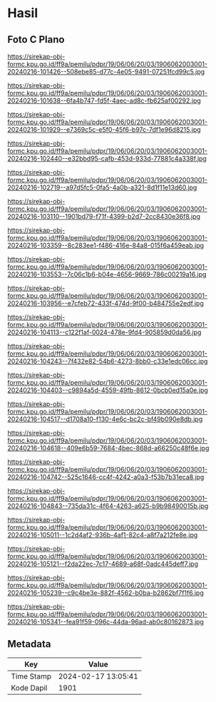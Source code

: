 # Hasil

## Foto C Plano

https://sirekap-obj-formc.kpu.go.id/ff9a/pemilu/pdpr/19/06/06/20/03/1906062003001-20240216-101426--508ebe85-d77c-4e05-9491-07251fcd99c5.jpg

https://sirekap-obj-formc.kpu.go.id/ff9a/pemilu/pdpr/19/06/06/20/03/1906062003001-20240216-101638--6fa4b747-fd5f-4aec-ad8c-fb625af00292.jpg

https://sirekap-obj-formc.kpu.go.id/ff9a/pemilu/pdpr/19/06/06/20/03/1906062003001-20240216-101929--e7369c5c-e5f0-45f6-b97c-7df1e96d8215.jpg

https://sirekap-obj-formc.kpu.go.id/ff9a/pemilu/pdpr/19/06/06/20/03/1906062003001-20240216-102440--e32bbd95-cafb-453d-933d-77881c4a338f.jpg

https://sirekap-obj-formc.kpu.go.id/ff9a/pemilu/pdpr/19/06/06/20/03/1906062003001-20240216-102719--a97d5fc5-0fa5-4a0b-a321-8d1f11e13d60.jpg

https://sirekap-obj-formc.kpu.go.id/ff9a/pemilu/pdpr/19/06/06/20/03/1906062003001-20240216-103110--1901bd79-f71f-4399-b2d7-2cc8430e36f8.jpg

https://sirekap-obj-formc.kpu.go.id/ff9a/pemilu/pdpr/19/06/06/20/03/1906062003001-20240216-103359--8c283ee1-f486-416e-84a8-015f6a459eab.jpg

https://sirekap-obj-formc.kpu.go.id/ff9a/pemilu/pdpr/19/06/06/20/03/1906062003001-20240216-103553--7c06c1b6-b04e-4656-9669-786c00219a16.jpg

https://sirekap-obj-formc.kpu.go.id/ff9a/pemilu/pdpr/19/06/06/20/03/1906062003001-20240216-103956--e7cfeb72-433f-474d-9f00-b484755e2edf.jpg

https://sirekap-obj-formc.kpu.go.id/ff9a/pemilu/pdpr/19/06/06/20/03/1906062003001-20240216-104113--c122f1af-0024-478e-9fd4-905859d0da56.jpg

https://sirekap-obj-formc.kpu.go.id/ff9a/pemilu/pdpr/19/06/06/20/03/1906062003001-20240216-104243--7f432e82-54b6-4273-8bb0-c33e1edc06cc.jpg

https://sirekap-obj-formc.kpu.go.id/ff9a/pemilu/pdpr/19/06/06/20/03/1906062003001-20240216-104403--c9894a5d-4559-49fb-8612-0bcb0ed15a0e.jpg

https://sirekap-obj-formc.kpu.go.id/ff9a/pemilu/pdpr/19/06/06/20/03/1906062003001-20240216-104517--d1708a10-f130-4e6c-bc2c-bf49b090e8db.jpg

https://sirekap-obj-formc.kpu.go.id/ff9a/pemilu/pdpr/19/06/06/20/03/1906062003001-20240216-104618--409e6b59-7684-4bec-868d-a66250c48f6e.jpg

https://sirekap-obj-formc.kpu.go.id/ff9a/pemilu/pdpr/19/06/06/20/03/1906062003001-20240216-104742--525c1646-cc4f-4242-a0a3-f53b7b31eca8.jpg

https://sirekap-obj-formc.kpu.go.id/ff9a/pemilu/pdpr/19/06/06/20/03/1906062003001-20240216-104843--735da31c-4f64-4263-a625-b9b98490015b.jpg

https://sirekap-obj-formc.kpu.go.id/ff9a/pemilu/pdpr/19/06/06/20/03/1906062003001-20240216-105011--1c2d4af2-936b-4af1-82c4-a8f7a212fe8e.jpg

https://sirekap-obj-formc.kpu.go.id/ff9a/pemilu/pdpr/19/06/06/20/03/1906062003001-20240216-105121--f2da22ec-7c17-4689-a68f-0adc445deff7.jpg

https://sirekap-obj-formc.kpu.go.id/ff9a/pemilu/pdpr/19/06/06/20/03/1906062003001-20240216-105239--c9c4be3e-882f-4562-b0ba-b2862bf7f1f6.jpg

https://sirekap-obj-formc.kpu.go.id/ff9a/pemilu/pdpr/19/06/06/20/03/1906062003001-20240216-105341--fea91f59-096c-44da-96ad-ab0c80162873.jpg


## Metadata

| Key        | Value               |
| ---------- | ------------------- |
| Time Stamp | 2024-02-17 13:05:41 |
| Kode Dapil | 1901                |



